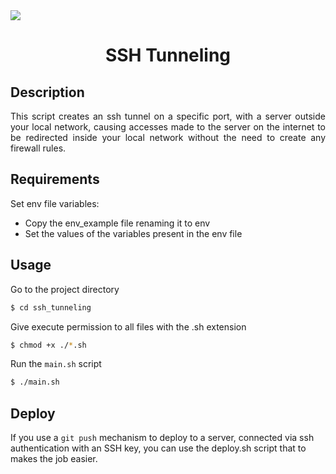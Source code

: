 <img src="https://img.shields.io/badge/status-Development-yellowgreen">
<h1 align="center">SSH Tunneling</h1>

## Description

<p align="justify">This script creates an ssh tunnel on a specific port, with a server outside your local network, causing accesses made to the server on the internet to be redirected inside your local network without the need to create any firewall rules.</p>

## Requirements

<p align="justify">Set env file variables:</p>

- Copy the env_example file renaming it to env
- Set the values of the variables present in the env file

## Usage

<p align="justify">Go to the project directory</p>

```bash
$ cd ssh_tunneling
```

<p align="justify">Give execute permission to all files with the .sh extension</p>

```bash
$ chmod +x ./*.sh
```

Run the `main.sh` script

```bash
$ ./main.sh
```

## Deploy

If you use a `git push` mechanism to deploy to a server, connected via ssh authentication with an SSH key, you can use the deploy.sh script that to makes the job easier.

